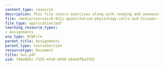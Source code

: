 ```yaml
---
content_type: resource
description: This file covers exercises along with reading and announcements.
file: /media/courses/6-021j-quantitative-physiology-cells-and-tissues-fall-2004/f46dd65cf1554fe0b930bb449f8a3fd3_hw1.pdf
file_type: application/pdf
learning_resource_types:
- Assignments
ocw_type: OCWFile
parent_title: Assignments
parent_type: CourseSection
resourcetype: Document
title: hw1.pdf
uid: f46dd65c-f155-4fe0-b930-bb449f8a3fd3
---
```

